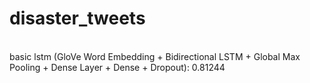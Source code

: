 # disaster_tweets
<br>
basic lstm (GloVe Word Embedding + Bidirectional LSTM + Global Max Pooling + Dense Layer + Dense + Dropout): 0.81244
